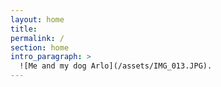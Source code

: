 ```yaml
---
layout: home
title:
permalink: /
section: home
intro_paragraph: >
  ![Me and my dog Arlo](/assets/IMG_013.JPG).
---
```

